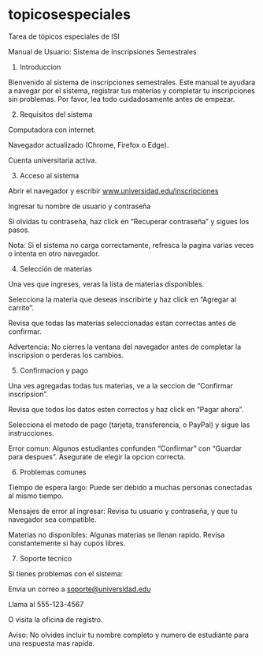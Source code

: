 # topicosespeciales
Tarea de tópicos especiales de ISI

Manual de Usuario: Sistema de Inscripsiones Semestrales
1. Introduccion

Bienvenido al sistema de inscripciones semestrales. Este manual te ayudara a navegar por el sistema, registrar tus materias y completar tu inscripciones sin problemas. Por favor, lea todo cuidadosamente antes de empezar.

2. Requisitos del sistema

Computadora con internet.

Navegador actualizado (Chrome, Firefox o Edge).

Cuenta universitaria activa.

3. Acceso al sistema

Abrir el navegador y escribir www.universidad.edu/inscripciones

Ingresar tu nombre de usuario y contraseña

Si olvidas tu contraseña, haz click en “Recuperar contraseña” y sigues los pasos.

Nota: Si el sistema no carga correctamente, refresca la pagina varias veces o intenta en otro navegador.

4. Selección de materias

Una ves que ingreses, veras la lista de materias disponibles.

Selecciona la materia que deseas inscribirte y haz click en “Agregar al carrito”.

Revisa que todas las materias seleccionadas estan correctas antes de confirmar.

Advertencia: No cierres la ventana del navegador antes de completar la inscripsion o perderas los cambios.

5. Confirmacion y pago

Una ves agregadas todas tus materias, ve a la seccion de “Confirmar inscripsion”.

Revisa que todos los datos esten correctos y haz click en “Pagar ahora”.

Selecciona el metodo de pago (tarjeta, transferencia, o PayPal) y sigue las instrucciones.

Error comun: Algunos estudiantes confunden “Confirmar” con “Guardar para despues”. Asegurate de elegir la opcion correcta.

6. Problemas comunes

Tiempo de espera largo: Puede ser debido a muchas personas conectadas al mismo tiempo.

Mensajes de error al ingresar: Revisa tu usuario y contraseña, y que tu navegador sea compatible.

Materias no disponibles: Algunas materias se llenan rapido. Revisa constantemente si hay cupos libres.

7. Soporte tecnico

Si tienes problemas con el sistema:

Envía un correo a soporte@universidad.edu

Llama al 555-123-4567

O visita la oficina de registro.

Aviso: No olvides incluir tu nombre completo y numero de estudiante para una respuesta mas rapida.
